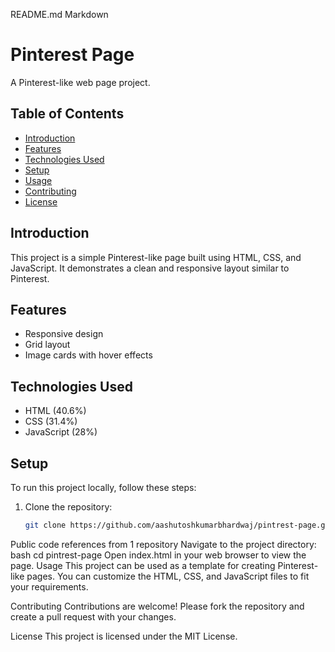 README.md
Markdown
# Pinterest Page

A Pinterest-like web page project.

## Table of Contents
- [Introduction](#introduction)
- [Features](#features)
- [Technologies Used](#technologies-used)
- [Setup](#setup)
- [Usage](#usage)
- [Contributing](#contributing)
- [License](#license)

## Introduction
This project is a simple Pinterest-like page built using HTML, CSS, and JavaScript. It demonstrates a clean and responsive layout similar to Pinterest.

## Features
- Responsive design
- Grid layout
- Image cards with hover effects

## Technologies Used
- HTML (40.6%)
- CSS (31.4%)
- JavaScript (28%)

## Setup
To run this project locally, follow these steps:
1. Clone the repository:
   ```bash
   git clone https://github.com/aashutoshkumarbhardwaj/pintrest-page.git
Public code references from 1 repository
Navigate to the project directory:
bash
cd pintrest-page
Open index.html in your web browser to view the page.
Usage
This project can be used as a template for creating Pinterest-like pages. You can customize the HTML, CSS, and JavaScript files to fit your requirements.

Contributing
Contributions are welcome! Please fork the repository and create a pull request with your changes.

License
This project is licensed under the MIT License.
